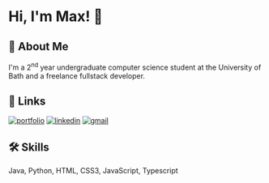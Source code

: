 
# Hi, I'm Max! 👋

  
## 🚀 About Me
I'm a 2<sup>nd</sup> year undergraduate computer science student at the University of Bath and a freelance fullstack developer.

  
## 🔗 Links
[![portfolio](https://img.shields.io/badge/my_portfolio-000?style=for-the-badge&logo=ko-fi&logoColor=white)](https://maxwood.tech/)
[![linkedin](https://img.shields.io/badge/linkedin-0A66C2?style=for-the-badge&logo=linkedin&logoColor=white)](https://www.linkedin.com/in/max-wood-181140182/)
[![gmail](https://img.shields.io/badge/gmail-ea4335?style=for-the-badge&logo=gmail&logoColor=white)](mailto:bridges.wood@gmail.com)

  
## 🛠 Skills
Java, Python, HTML, CSS3, JavaScript, Typescript
